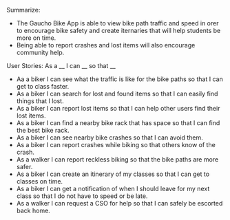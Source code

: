 Summarize:
- The Gaucho Bike App is able to view bike path traffic and speed in orer to encourage bike safety and create iternaries that will help students be more on time.
- Being able to report crashes and lost items will also encourage community help.

User Stories:
As a __ I can __ so that __
- Aa a biker I can see what the traffic is like for the bike paths so that I can get to class faster.
- As a biker I can search for lost and found items so that I can easily find things that I lost.
- As a biker I can report lost items so that I can help other users find their lost items.
- As a biker I can find a nearby bike rack that has space so that I can find the best bike rack.
- As a biker I can see nearby bike crashes so that I can avoid them.
- As a biker I can report crashes while biking so that others know of the crash.
- As a walker I can report reckless biking so that the bike paths are more safer.
- As a biker I can create an itinerary of my classes so that I can get to classes on time.
- As a biker I can get a notification of when I should leave for my next class so that I do not have to speed or be late.
- As a walker I can request a CSO for help so that I can safely be escorted back home.
